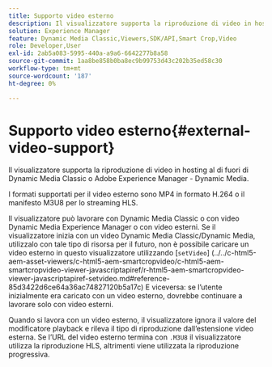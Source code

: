 ```yaml
---
title: Supporto video esterno
description: Il visualizzatore supporta la riproduzione di video in hosting al di fuori di Dynamic Media Classic o Adobe Experience Manager - Dynamic Media.
solution: Experience Manager
feature: Dynamic Media Classic,Viewers,SDK/API,Smart Crop,Video
role: Developer,User
exl-id: 2ab5a083-5995-440a-a9a6-6642277b8a58
source-git-commit: 1aa8be858b0ba8ec9b99753d43c202b35ed58c30
workflow-type: tm+mt
source-wordcount: '187'
ht-degree: 0%

---
```


# Supporto video esterno{#external-video-support}

Il visualizzatore supporta la riproduzione di video in hosting al di fuori di Dynamic Media Classic o Adobe Experience Manager - Dynamic Media.

I formati supportati per il video esterno sono MP4 in formato H.264 o il manifesto M3U8 per lo streaming HLS.

Il visualizzatore può lavorare con Dynamic Media Classic o con video Dynamic Media Experience Manager o con video esterni. Se il visualizzatore inizia con un video Dynamic Media Classic/Dynamic Media, utilizzalo con tale tipo di risorsa per il futuro, non è possibile caricare un video esterno in questo visualizzatore utilizzando [`setVideo`]
(../../c-html5-aem-asset-viewers/c-html5-aem-smartcropvideo/c-html5-aem-smartcropvideo-viewer-javascriptapiref/r-html5-aem-smartcropvideo-viewer-javascriptapiref-setvideo.md#reference-85d3422d6ce64a36ac74827120b5a17c) E viceversa: se l’utente inizialmente era caricato con un video esterno, dovrebbe continuare a lavorare solo con video esterni.

Quando si lavora con un video esterno, il visualizzatore ignora il valore del modificatore playback e rileva il tipo di riproduzione dall’estensione video esterna. Se l’URL del video esterno termina con `.M3U8` il visualizzatore utilizza la riproduzione HLS, altrimenti viene utilizzata la riproduzione progressiva.
